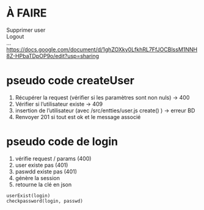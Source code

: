 # À FAIRE
Supprimer user  
Logout  
...  
https://docs.google.com/document/d/1ghZOXky0LfkhRL7FfJOCBlssM1NNH8Z-HPbaTDpOP9o/edit?usp=sharing

# pseudo code createUser
1. Récupérer la request (vérifier si les paramètres sont non nuls) → 400 
2. Vérifier si l’utilisateur existe → 409
3. insertion de l’utilisateur (avec /src/entties/user.js create() ) → erreur BD 
4. Renvoyer 201 si tout est ok et le message associé
 
# pseudo code de login
1. vérifie request / params (400)
2. user existe pas (401)
3. paswdd existe pas (401)
4. génère la session
5. retourne la clé en json
```
userExist(login) 
checkpassword(login, passwd)
```